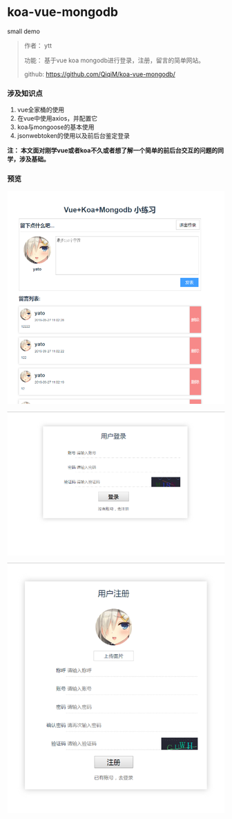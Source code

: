 # koa-vue-mongodb
small demo

> 作者： ytt
>
> 功能： 基于vue koa mongodb进行登录，注册，留言的简单网站。
>
> github: https://github.com/QiqiM/koa-vue-mongodb/


### 涉及知识点

1. vue全家桶的使用
2. 在vue中使用axios，并配置它
3. koa与mongoose的基本使用
4. jsonwebtoken的使用以及前后台鉴定登录

**注： 本文面对刚学vue或者koa不久或者想了解一个简单的前后台交互的问题的同学，涉及基础。**

### 预览

![首页预览](https://github.com/QiqiM/koa-vue-mongodb/blob/master/client/src/assets/comment.PNG)

![登录预览](https://github.com/QiqiM/koa-vue-mongodb/blob/master/client/src/assets/login.PNG)

![注册预览](https://github.com/QiqiM/koa-vue-mongodb/blob/master/client/src/assets/register.PNG)
